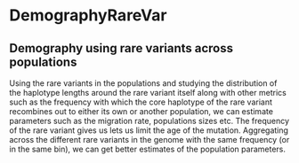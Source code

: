DemographyRareVar
=================

Demography using rare variants across populations
-------------------------------------------------
Using the rare variants in the populations and studying the distribution of the
haplotype lengths around the rare variant itself along with other metrics such
as the frequency with which the core haplotype of the rare variant recombines out
to either its own or another population, we can estimate parameters such as the 
migration rate, populations sizes etc. The frequency of the rare variant gives us
lets us limit the age of the mutation. Aggregating across the different rare variants 
in the genome with the same frequency (or in the same bin), we can get better
estimates of the population parameters. 



